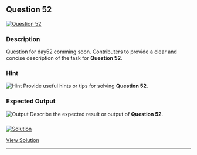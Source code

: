 


## Question 52
<a href="https://github.com/alishgosai/Javascript-Exercise-and-Solutions/blob/master/questions/Question52.md" target="_blank">
  <img src="https://img.shields.io/badge/Question-52-purple?style=for-the-badge&logoSize=60" alt="Question 52">
</a>

### **Description**
Question for day52 comming soon.
Contributers to provide a clear and concise description of the task for **Question 52**.

### **Hint**
![Hint](https://img.shields.io/badge/Hint:-blue)
Provide useful hints or tips for solving **Question 52**.

### **Expected Output**
![Output](https://img.shields.io/badge/Output:-blue)
Describe the expected result or output of **Question 52**.

### <a href="https://github.com/alishgosai/Javascript-Exercise-and-Solutions/blob/master/solutions/Solution52.js" target="_blank">
  <img src="https://img.shields.io/badge/Solution-1f8e00?style=for-the-badge&logo=solution&logoColor=white" alt="Solution">
</a>

<a href="https://github.com/alishgosai/Javascript-Exercise-and-Solutions/blob/master/solutions/Solution52.js" target="_blank">View Solution</a>

---

